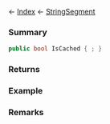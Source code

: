 ← [Index](Api-Index) ← [StringSegment](VRage.Game.ModAPI.Ingame.Utilities.StringSegment)

### Summary

```csharp
public bool IsCached { ; }
```

### Returns

### Example

### Remarks

